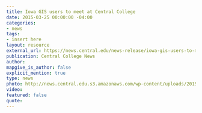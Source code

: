 ```yaml
---
title: Iowa GIS users to meet at Central College
date: 2015-03-25 00:00:00 -04:00
categories:
- news
tags:
- insert here
layout: resource
external_url: https://news.central.edu/news-release/iowa-gis-users-to-meet-at-central-college
publication: Central College News
author: 
mapgive_is_author: false
explicit_mention: true
type: news
photo: http://news.central.edu.s3.amazonaws.com/wp-content/uploads/2015/03/jjk_map_n_am-300x224.jpg
video: 
featured: false
quote: 
---
```


